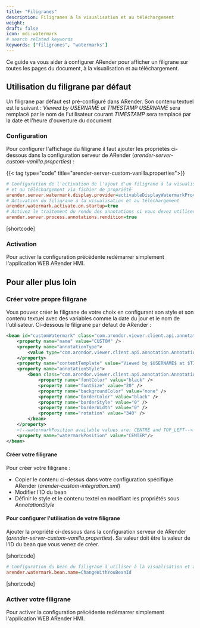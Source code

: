 ```yaml
---
title: "Filigranes"
description: Filigranes à la visualisation et au téléchargement 
weight:
draft: false
icon: mdi-watermark
# search related keywords
keywords: ["filigranes", "watermarks"]
---
```


Ce guide va vous aider à configurer ARender pour afficher un filigrane sur toutes les pages du document, à la visualisation et au téléchargement.

## Utilisation du filigrane par défaut

Un filigrane par défaut est pré-configuré dans ARender. Son contenu textuel est le suivant : *Viewed by $USERNAME$ at $TIMESTAMP$*
$USERNAME$ sera remplacé par le nom de l'utilisateur courant
$TIMESTAMP$ sera remplacé par la date et l'heure d'ouverture du document

### Configuration

Pour configurer l'affichage du filigrane il faut ajouter les propriétés ci-dessous dans la configuration serveur de ARender (*arender-server-custom-vanilla.properties*) :

{{< tag type="code" title="arender-server-custom-vanilla.properties">}}

```cfg
# Configuration de l'activation de l'ajout d'un filigrane à la visualisation
# et au téléchargement via fichier de propriété
arender.server.watermark.display.provider=activableDisplayWatermarkProvider
# Activation du filigrane à la visualisation et au téléchargement
arender.watermark.activate.on.startup=true
# Activez le traitement du rendu des annotations si vous devez utiliser la biffure ou le filigrane. Peut avoir un impact sur les performances si les annotations mettent du temps à être récupérées.
arender.server.process.annotations.rendition=true
```

[shortcode]

### Activation

Pour activer la configuration précédente redémarrer simplement l'application WEB ARender HMI.

## Pour aller plus loin

### Créer votre propre filigrane

Vous pouvez créer le filigrane de votre choix en configurant son style et son contenu textuel avec des variables comme la date du jour et le nom de l'utilisateur.
Ci-dessous le filigrane par défaut de ARender :

```xml
<bean id="customWatermark" class="com.arondor.viewer.client.api.annotation.templates.AnnotationTemplate">
    <property name="name" value="CUSTOM" />
    <property name="annotationType">
        <value type="com.arondor.viewer.client.api.annotation.Annotation$AnnotationType">Stamp</value>
    </property>
    <property name="contentTemplate" value="Viewed by $USERNAME$ at $TIMESTAMP$" />
    <property name="annotationStyle">
        <bean class="com.arondor.viewer.client.api.annotation.AnnotationStyle">
            <property name="fontColor" value="black" />
            <property name="fontSize" value="20" />
            <property name="backgroundColor" value="none" />
            <property name="borderColor" value="black" />
            <property name="borderStyle" value="0" />
            <property name="borderWidth" value="0" />
            <property name="rotation" value="340" />
        </bean>
    </property>
    <!--watermarkPosition available values are: CENTRE and TOP_LEFT-->
    <property name="watermarkPosition" value="CENTER"/>
</bean>
```

#### Créer votre filigrane

Pour créer votre filigrane :

- Copier le contenu ci-dessus dans votre configuration spécifique ARender (*arender-custom-integration.xml*)
- Modifier l'ID du bean
- Définir le style et le contenu textel en modifiant les propriétés sous *AnnotationStyle*

#### Pour configurer l'utilisation de votre filigrane  

Ajouter la propriété ci-dessous dans la configuration serveur de ARender (*arender-server-custom-vanilla.properties*).
Sa valeur doit être la valeur de l'ID du bean que vous venez de créer.

[shortcode]

```cfg
# Configuration du bean du filigrane à utiliser à la visualisation et au téléchargement de document
arender.watermark.bean.name=ChangeWithYouBeanId
```

[shortcode]

### Activer votre filigrane

Pour activer la configuration précédente redémarrer simplement l'application WEB ARender HMI.
